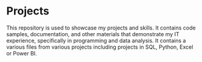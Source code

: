 # Projects
This repository is used to showcase my projects and skills. It contains code samples, documentation, and other materials that demonstrate my IT experience, specifically in programming and data analysis. It contains a various files from various projects including projects in SQL, Python, Excel or Power BI.
